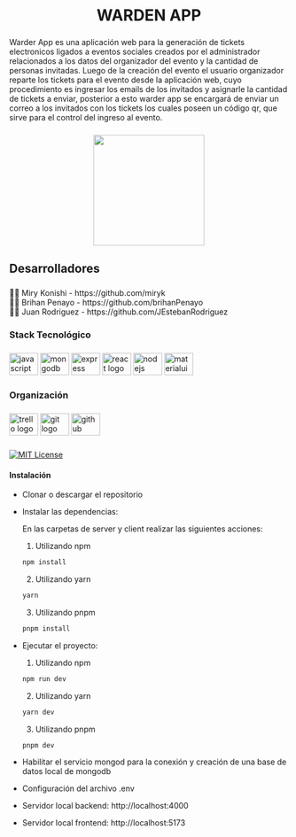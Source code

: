 <h1 align="center">WARDEN APP</h1>

###

<p align="left">Warder App es una aplicación web para la generación de tickets electronicos ligados a eventos sociales creados por el administrador relacionados a los datos del organizador del evento y la cantidad de personas invitadas. Luego de la creación del evento el usuario organizador reparte los tickets para el evento desde la aplicación web, cuyo procedimiento es ingresar los emails de los invitados y asignarle la cantidad de tickets a enviar, posterior a esto warder app se encargará de enviar un correo a los invitados con los tickets los cuales poseen un código qr, que sirve para el control del ingreso al evento.</p>

###

<div align="center">
  <img height="200" src="https://res.cloudinary.com/xjergx/image/upload/v1680121981/Captura_de_pantalla_2023-03-29_163203_igzgsu.png"  />
</div>

###

<h2 align="left">Desarrolladores</h2>

###

<p align="left">👩‍💻 Miry Konishi - https://github.com/miryk<br>👨‍💻 Brihan Penayo - https://github.com/brihanPenayo<br>👨‍💻 Juan Rodriguez - https://github.com/JEstebanRodriguez</p>

###

<h3 align="left">Stack Tecnológico</h3>

###

<div align="left">
  <img src="https://cdn.jsdelivr.net/gh/devicons/devicon/icons/javascript/javascript-original.svg" height="40" width="52" alt="javascript logo"  />
  <img src="https://cdn.jsdelivr.net/gh/devicons/devicon/icons/mongodb/mongodb-original.svg" height="40" width="52" alt="mongodb logo"  />
  <img src="https://cdn.jsdelivr.net/gh/devicons/devicon/icons/express/express-original.svg" height="40" width="52" alt="express logo"  />
  <img src="https://cdn.jsdelivr.net/gh/devicons/devicon/icons/react/react-original.svg" height="40" width="52" alt="react logo"  />
  <img src="https://cdn.jsdelivr.net/gh/devicons/devicon/icons/nodejs/nodejs-original.svg" height="40" width="52" alt="nodejs logo"  />
  <img src="https://cdn.jsdelivr.net/gh/devicons/devicon/icons/materialui/materialui-original.svg" height="40" width="52" alt="materialui logo"  />
</div>

###

<h3 align="left">Organización</h3>

###

<div align="left">
  <img src="https://cdn.jsdelivr.net/gh/devicons/devicon/icons/trello/trello-plain.svg" height="40" width="52" alt="trello logo"  />
  <img src="https://cdn.jsdelivr.net/gh/devicons/devicon/icons/git/git-original.svg" height="40" width="52" alt="git logo"  />
  <img src="https://cdn.jsdelivr.net/gh/devicons/devicon/icons/github/github-original.svg" height="40" width="52" alt="github logo"  />
</div>

###

[![MIT License](https://img.shields.io/badge/License-MIT-green.svg)](https://choosealicense.com/licenses/mit/)

#### Instalación
- Clonar o descargar el repositorio
- Instalar las dependencias:

    En las carpetas de server y client realizar las siguientes acciones:

    1. Utilizando npm
    ```bash
    npm install
    ```

    2. Utilizando yarn
    ```bash
    yarn
    ```

    3. Utilizando pnpm
    ```bash
    pnpm install
    ```

- Ejecutar el proyecto:
    1. Utilizando npm
    ```bash
    npm run dev
    ```

    2. Utilizando yarn
    ```bash
    yarn dev
    ```

    3. Utilizando pnpm
    ```bash
    pnpm dev
    ```
- Habilitar el servicio mongod para la conexión y creación de una base de datos local de mongodb
- Configuración del archivo .env
- Servidor local backend: http://localhost:4000
- Servidor local frontend: http://localhost:5173
